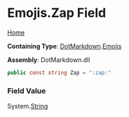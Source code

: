 # Emojis\.Zap Field

[Home](../../../README.md)

**Containing Type**: [DotMarkdown](../../README.md)\.[Emojis](../README.md)

**Assembly**: DotMarkdown\.dll

```csharp
public const string Zap = ":zap:"
```

### Field Value

System\.[String](https://docs.microsoft.com/en-us/dotnet/api/system.string)